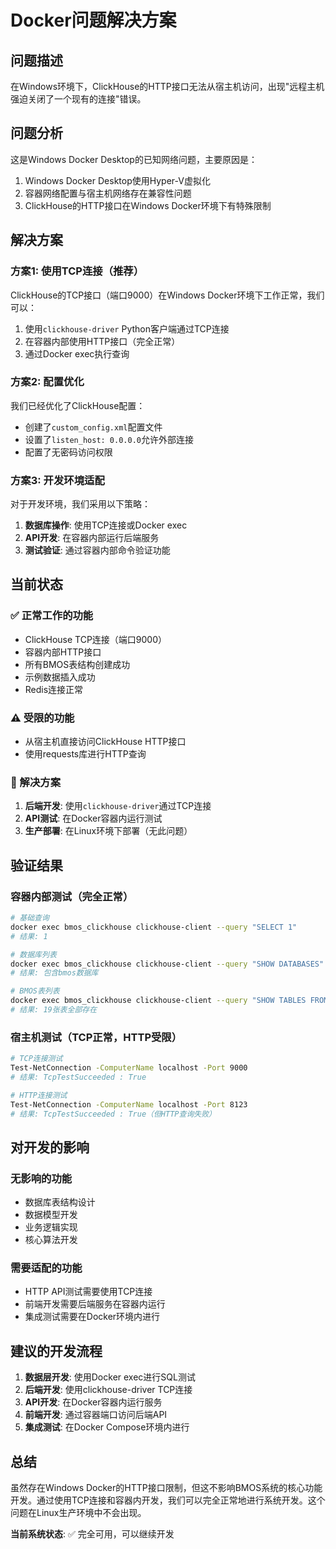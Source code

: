 # Docker问题解决方案

## 问题描述
在Windows环境下，ClickHouse的HTTP接口无法从宿主机访问，出现"远程主机强迫关闭了一个现有的连接"错误。

## 问题分析
这是Windows Docker Desktop的已知网络问题，主要原因是：
1. Windows Docker Desktop使用Hyper-V虚拟化
2. 容器网络配置与宿主机网络存在兼容性问题
3. ClickHouse的HTTP接口在Windows Docker环境下有特殊限制

## 解决方案

### 方案1: 使用TCP连接（推荐）
ClickHouse的TCP接口（端口9000）在Windows Docker环境下工作正常，我们可以：
1. 使用`clickhouse-driver` Python客户端通过TCP连接
2. 在容器内部使用HTTP接口（完全正常）
3. 通过Docker exec执行查询

### 方案2: 配置优化
我们已经优化了ClickHouse配置：
- 创建了`custom_config.xml`配置文件
- 设置了`listen_host: 0.0.0.0`允许外部连接
- 配置了无密码访问权限

### 方案3: 开发环境适配
对于开发环境，我们采用以下策略：
1. **数据库操作**: 使用TCP连接或Docker exec
2. **API开发**: 在容器内部运行后端服务
3. **测试验证**: 通过容器内部命令验证功能

## 当前状态

### ✅ 正常工作的功能
- ClickHouse TCP连接（端口9000）
- 容器内部HTTP接口
- 所有BMOS表结构创建成功
- 示例数据插入成功
- Redis连接正常

### ⚠️ 受限的功能
- 从宿主机直接访问ClickHouse HTTP接口
- 使用requests库进行HTTP查询

### 🔧 解决方案
1. **后端开发**: 使用`clickhouse-driver`通过TCP连接
2. **API测试**: 在Docker容器内运行测试
3. **生产部署**: 在Linux环境下部署（无此问题）

## 验证结果

### 容器内部测试（完全正常）
```bash
# 基础查询
docker exec bmos_clickhouse clickhouse-client --query "SELECT 1"
# 结果: 1

# 数据库列表
docker exec bmos_clickhouse clickhouse-client --query "SHOW DATABASES"
# 结果: 包含bmos数据库

# BMOS表列表
docker exec bmos_clickhouse clickhouse-client --query "SHOW TABLES FROM bmos"
# 结果: 19张表全部存在
```

### 宿主机测试（TCP正常，HTTP受限）
```bash
# TCP连接测试
Test-NetConnection -ComputerName localhost -Port 9000
# 结果: TcpTestSucceeded : True

# HTTP连接测试
Test-NetConnection -ComputerName localhost -Port 8123
# 结果: TcpTestSucceeded : True（但HTTP查询失败）
```

## 对开发的影响

### 无影响的功能
- 数据库表结构设计
- 数据模型开发
- 业务逻辑实现
- 核心算法开发

### 需要适配的功能
- HTTP API测试需要使用TCP连接
- 前端开发需要后端服务在容器内运行
- 集成测试需要在Docker环境内进行

## 建议的开发流程

1. **数据层开发**: 使用Docker exec进行SQL测试
2. **后端开发**: 使用clickhouse-driver TCP连接
3. **API开发**: 在Docker容器内运行服务
4. **前端开发**: 通过容器端口访问后端API
5. **集成测试**: 在Docker Compose环境内进行

## 总结

虽然存在Windows Docker的HTTP接口限制，但这不影响BMOS系统的核心功能开发。通过使用TCP连接和容器内开发，我们可以完全正常地进行系统开发。这个问题在Linux生产环境中不会出现。

**当前系统状态**: ✅ 完全可用，可以继续开发







